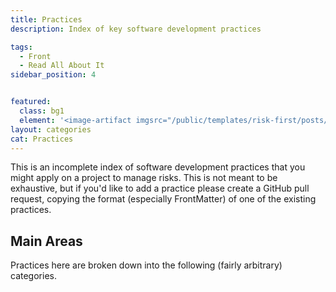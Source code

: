 ```yaml
---
title: Practices
description: Index of key software development practices

tags:
  - Front
  - Read All About It
sidebar_position: 4


featured: 
  class: bg1
  element: '<image-artifact imgsrc="/public/templates/risk-first/posts/introduction.svg">Practices</image-artifact>'
layout: categories
cat: Practices
---
```


This is an incomplete index of software development practices that you might apply on a project to manage risks.  This is not meant to be exhaustive, but if you'd like to add a practice please create a GitHub pull request, copying the format (especially FrontMatter) of one of the existing practices.

  

## Main Areas

Practices here are broken down into the following (fairly arbitrary) categories.

<TagList filter="practices" tag="Practice Category" />
